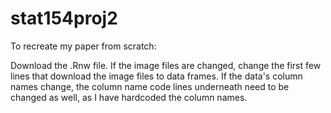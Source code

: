 # stat154proj2

To recreate my paper from scratch:

Download the .Rnw file. If the image files are changed, change the first few lines that download the image files to data frames. If the data's column names change, the column name code lines underneath need to be changed as well, as I have hardcoded the column names.
